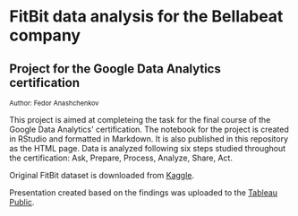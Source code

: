 # FitBit data analysis for the Bellabeat company
## Project for the Google Data Analytics certification
<sub>Author: Fedor Anashchenkov</sub>

This project is aimed at completeing the task for the final course of the Google Data Analytics' certification. The notebook for the project is created in RStudio and formatted in Markdown. It is also published in this repository as the HTML page. Data is analyzed following six steps studied throughout the certification: Ask, Prepare, Process, Analyze, Share, Act.

Original FitBit dataset is downloaded from [Kaggle](https://www.kaggle.com/datasets/arashnic/fitbit).

Presentation created based on the findings was uploaded to the [Tableau Public](https://public.tableau.com/app/profile/fedor.anashchenkov/viz/Fitbit_16751203129820/FitBitDataAnalysis). 


